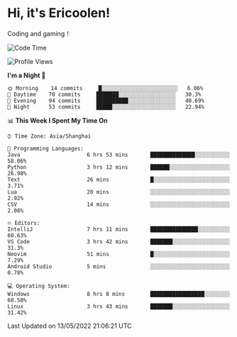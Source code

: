 # Hi, it's Ericoolen!
Coding and gaming！

<!--START_SECTION:waka-->
![Code Time](http://img.shields.io/badge/Code%20Time-244%20hrs%2017%20mins-blue)

![Profile Views](http://img.shields.io/badge/Profile%20Views-0-blue)

**I'm a Night 🦉** 

```text
🌞 Morning    14 commits     █░░░░░░░░░░░░░░░░░░░░░░░░   6.06% 
🌆 Daytime    70 commits     ███████░░░░░░░░░░░░░░░░░░   30.3% 
🌃 Evening    94 commits     ██████████░░░░░░░░░░░░░░░   40.69% 
🌙 Night      53 commits     █████░░░░░░░░░░░░░░░░░░░░   22.94%

```


📊 **This Week I Spent My Time On** 

```text
⌚︎ Time Zone: Asia/Shanghai

💬 Programming Languages: 
Java                     6 hrs 53 mins       ██████████████░░░░░░░░░░░   58.06% 
Python                   3 hrs 12 mins       ██████░░░░░░░░░░░░░░░░░░░   26.98% 
Text                     26 mins             █░░░░░░░░░░░░░░░░░░░░░░░░   3.71% 
Lua                      20 mins             ░░░░░░░░░░░░░░░░░░░░░░░░░   2.92% 
CSV                      14 mins             ░░░░░░░░░░░░░░░░░░░░░░░░░   2.08%

🔥 Editors: 
IntelliJ                 7 hrs 11 mins       ███████████████░░░░░░░░░░   60.63% 
VS Code                  3 hrs 42 mins       ███████░░░░░░░░░░░░░░░░░░   31.3% 
Neovim                   51 mins             █░░░░░░░░░░░░░░░░░░░░░░░░   7.29% 
Android Studio           5 mins              ░░░░░░░░░░░░░░░░░░░░░░░░░   0.78%

💻 Operating System: 
Windows                  8 hrs 8 mins        █████████████████░░░░░░░░   68.58% 
Linux                    3 hrs 43 mins       ███████░░░░░░░░░░░░░░░░░░   31.42%

```


 Last Updated on 13/05/2022 21:06:21 UTC
<!--END_SECTION:waka-->

